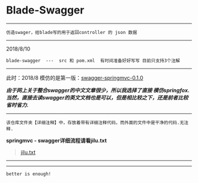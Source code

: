 ﻿# Blade-Swagger

---


    仿造swager，给blade写的用于返回controller 的 json 数据

-------
2018/8/10

    blade-swagger  ---  src 和 pom.xml  有时间准备好好写写 目前只支持3个注解

-------

此时：2018/8
模仿的是第一版：[swagger-springmvc-0.1.0][1]


***由于网上关于整合swagger的中文文章很少，所以我选择了直接 模仿springfox.
当然，直接去读swagger的英文文档也是可以，但是相比较之下，还是前者比较省时省力.***

----

    该仓库文件夹【详细注释】中，存放着带有详细注释代码，而外面的文件中是干净的代码.无注释.

**springmvc - swagger详细流程请看jilu.txt**
> [jilu.txt][2]



----



----

    better is enough!


  [1]: https://github.com/springfox/springfox/releases/tag/swagger-springmvc-0.1.0
  [2]: https://github.com/static-mkk/blade-swagger/blob/master/%E8%AF%A6%E7%BB%86%E6%B3%A8%E9%87%8A/src/jilu.txt
